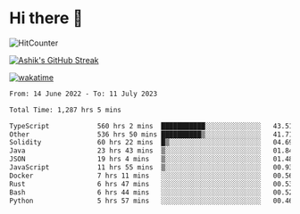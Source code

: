 # Hi there 👋

![HitCounter](https://hits.seeyoufarm.com/api/count/incr/badge.svg?url=https%3A%2F%2Fgithub.com%2Fashrhmn1212%2Fhit-counter)

<!-- ![Contribution Graph](https://github-readme-activity-graph.cyclic.app/graph?username=ashrhmn) -->


<!-- [![Top Langs](https://github-readme-stats.vercel.app/api/top-langs/?username=ashrhmn&layout=compact&theme=synthwave&langs_count=10&card_width=445)](https://github.com/anuraghazra/github-readme-stats) -->

[![Ashik's GitHub Streak](https://github-readme-streak-stats.herokuapp.com/?user=ashrhmn&theme=blood&fire=DD7F1C&background=151515&dates=9f9f9f&border=DD2727)](https://git.io/streak-stats)

<!-- ![Ashik's GitHub stats](https://github-readme-stats.vercel.app/api/?username=ashrhmn&show_icons=true&title_color=fff&icon_color=79ff97&text_color=9f9f9f&bg_color=151515) -->

[![wakatime](https://wakatime.com/badge/user/3df86613-ba63-4631-8e65-0ff18e7becad.svg)](https://wakatime.com/@3df86613-ba63-4631-8e65-0ff18e7becad)

<!--START_SECTION:waka-->

```txt
From: 14 June 2022 - To: 11 July 2023

Total Time: 1,287 hrs 5 mins

TypeScript            560 hrs 2 mins  ███████████░░░░░░░░░░░░░░   43.51 %
Other                 536 hrs 50 mins ██████████▒░░░░░░░░░░░░░░   41.71 %
Solidity              60 hrs 22 mins  █▒░░░░░░░░░░░░░░░░░░░░░░░   04.69 %
Java                  23 hrs 43 mins  ▒░░░░░░░░░░░░░░░░░░░░░░░░   01.84 %
JSON                  19 hrs 4 mins   ▒░░░░░░░░░░░░░░░░░░░░░░░░   01.48 %
JavaScript            11 hrs 55 mins  ▒░░░░░░░░░░░░░░░░░░░░░░░░   00.93 %
Docker                7 hrs 11 mins   ░░░░░░░░░░░░░░░░░░░░░░░░░   00.56 %
Rust                  6 hrs 47 mins   ░░░░░░░░░░░░░░░░░░░░░░░░░   00.53 %
Bash                  6 hrs 44 mins   ░░░░░░░░░░░░░░░░░░░░░░░░░   00.52 %
Python                5 hrs 57 mins   ░░░░░░░░░░░░░░░░░░░░░░░░░   00.46 %
```

<!--END_SECTION:waka-->


<!--### Most Used Languages
<img src="https://wakatime.com/share/@ashrhmn/24ecb986-5bf8-4607-af7f-0aab08908d8c.png" />

### Favourite Tools
<img src="https://wakatime.com/share/@ashrhmn/f4e08015-f3bc-460a-9228-95a3ba11c604.png" />-->
